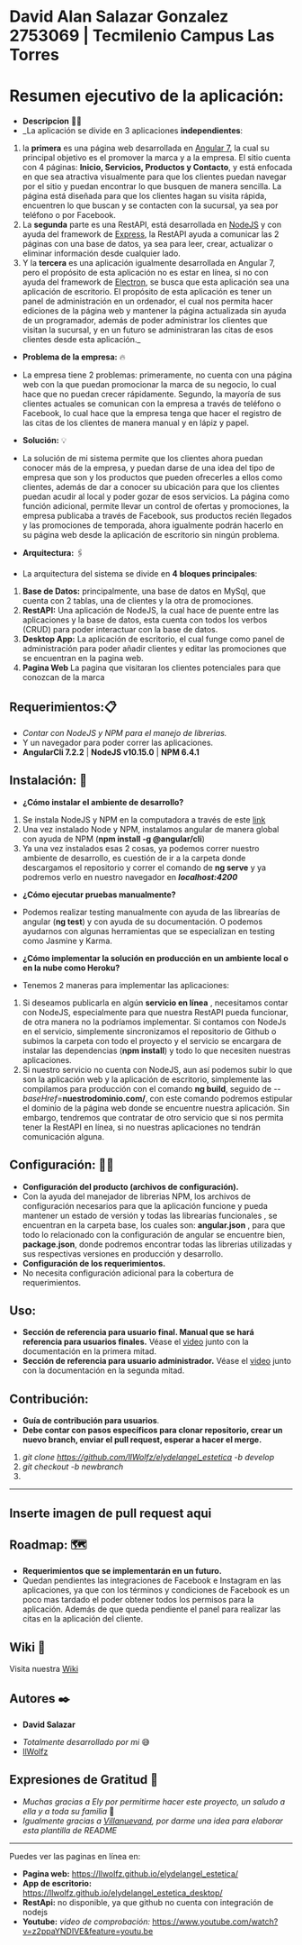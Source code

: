 # David Alan Salazar Gonzalez 2753069 | Tecmilenio Campus Las Torres

# Resumen ejecutivo de la aplicación:
- **Descripcion** 🕵🏽
- _La aplicación se divide en 3 aplicaciones **independientes**:
1. la **primera** es una página web desarrollada en [Angular 7](https://angular.io), la cual su principal objetivo es el promover la marca y a la empresa. El sitio cuenta con 4 páginas: **Inicio, Servicios, Productos y Contacto**, y está enfocada en que sea atractiva visualmente para que los clientes puedan navegar por el sitio y puedan encontrar lo que busquen de manera sencilla. La página está diseñada para que los clientes hagan su visita rápida, encuentren lo que buscan y se contacten con la sucursal, ya sea por teléfono o por Facebook.
2. La **segunda** parte es una RestAPI, está desarrollada en [NodeJS](https://nodejs.org/en/) y con ayuda del framework de [Express](https://expressjs.com), la RestAPI ayuda a comunicar las 2 páginas con una base de datos, ya sea para leer, crear, actualizar o eliminar información desde cualquier lado. 
3. Y la **tercera** es una aplicación igualmente desarrollada en Angular 7, pero el propósito de esta aplicación no es estar en línea, si no con ayuda del framework de [Electron](https://electronjs.org), se busca que esta aplicación sea una aplicación de escritorio. El propósito de esta aplicación es tener un panel de administración en un ordenador, el cual nos permita hacer ediciones de la página web y mantener la página actualizada sin ayuda de un programador, además de poder administrar los clientes que visitan la sucursal, y en un futuro se administraran las citas de esos clientes desde esta aplicación._

- **Problema de la empresa:** 🔥
- La empresa tiene 2 problemas: primeramente, no cuenta con una página web con la que puedan promocionar la marca de su negocio, lo cual hace que no puedan crecer rápidamente. Segundo, la mayoría de sus clientes actuales se comunican con la empresa a través de teléfono o Facebook, lo cual hace que la empresa tenga que hacer el registro de las citas de los clientes de manera manual y en lápiz y papel. 

- **Solución:** 💡
- La solución de mi sistema permite que los clientes ahora puedan conocer más de la empresa, y puedan darse de una idea del tipo de empresa que son y los productos que pueden ofrecerles a ellos como clientes, además de dar a conocer su ubicación para que los clientes puedan acudir al local y poder gozar de esos servicios. La página como función adicional, permite llevar un control de ofertas y promociones, la empresa publicaba a través de Facebook, sus productos recién llegados y las promociones de temporada, ahora igualmente podrán hacerlo en su página web desde la aplicación de escritorio sin ningún problema. 

- **Arquitectura:** 🖇️
- La arquitectura del sistema se divide en **4 bloques principales**:
1. **Base de Datos:** principalmente, una base de datos en MySql, que cuenta con 2 tablas, una de clientes y la otra de promociones.
2. **RestAPI:** Una aplicación de NodeJS, la cual hace de puente entre las aplicaciones y la base de datos, esta cuenta con todos los verbos (CRUD) para poder interactuar con la base de datos. 
3. **Desktop App:** La aplicación de escritorio, el cual funge como panel de administración para poder añadir clientes y editar las promociones que se encuentran en la pagina web.
4. **Pagina Web** La pagina que visitaran los clientes potenciales para que conozcan de la marca

## Requerimientos:📋
- _Contar con NodeJS y NPM para el manejo de librerias._ 
- Y un navegador para poder correr las aplicaciones. 
- **AngularCli 7.2.2** | **NodeJS v10.15.0** | **NPM 6.4.1**

## Instalación: 🔧
- **¿Cómo instalar el ambiente de desarrollo?**
1. Se instala NodeJS y NPM en la computadora a través de este [link](https://nodejs.org/en/download/) 
2. Una vez instalado Node y NPM, instalamos angular de manera global con ayuda de NPM (**npm install -g @angular/cli**)
3. Ya una vez instalados esas 2 cosas, ya podemos correr nuestro ambiente de desarrollo, es cuestión de ir a la carpeta donde descargamos el repositorio y correr el comando de **ng serve** y ya podremos verlo en nuestro navegador en _**localhost:4200**_

- **¿Cómo ejecutar pruebas manualmente?**
- Podemos realizar testing manualmente con ayuda de las librearías de angular (**ng test**) y con ayuda de su documentación. O podemos ayudarnos con algunas herramientas que se especializan en testing como Jasmine y Karma.

- **¿Cómo implementar la solución en producción en un ambiente local o en la nube como Heroku?**
- Tenemos 2 maneras para implementar las aplicaciones:
1. Si deseamos publicarla en algún **servicio en línea** , necesitamos contar con NodeJS, especialmente para que nuestra RestAPI pueda funcionar, de otra manera no la podríamos implementar. Si contamos con NodeJs en el servicio, simplemente sincronizamos el repositorio de Github o subimos la carpeta con todo el proyecto y el servicio se encargara de instalar las dependencias (**npm install**) y todo lo que necesiten nuestras aplicaciones. 
2. Si nuestro servicio no cuenta con NodeJS, aun así podemos subir lo que son la aplicación web y la aplicación de escritorio, simplemente las compilamos para producción con el comando **ng build**, seguido de _--baseHref_=**nuestrodominio.com/**, con este comando podremos estipular el dominio de la página web donde se encuentre nuestra aplicación. Sin embargo, tendremos que contratar de otro servicio que si nos permita tener la RestAPI en línea, si no nuestras aplicaciones no tendrán comunicación alguna. 

## Configuración: 👷‍♂️
-	**Configuración del producto (archivos de configuración).**
- Con la ayuda del manejador de librerias NPM, los archivos de configuración necesarios para que la aplicación funcione y pueda mantener un estado de versión y todas las librearías funcionales , se encuentran en la carpeta base, los cuales son: **angular.json** , para que todo lo relacionado con la configuración de angular se encuentre bien, **package.json**, donde podremos encontrar todas las librerias utilizadas y sus respectivas versiones en producción y desarrollo.
-	**Configuración de los requerimientos.**
- No necesita configuración adicional para la cobertura de requerimientos.

## Uso:
-	**Sección de referencia para usuario final. Manual que se hará referencia para usuarios finales.**
Véase el [video](https://www.youtube.com/watch?v=z2ppaYNDIVE&feature=youtu.be) junto con la documentación en la primera mitad.
-	**Sección de referencia para usuario administrador.**
Véase el [video](https://www.youtube.com/watch?v=z2ppaYNDIVE&feature=youtu.be) junto con la documentación en la segunda mitad.

## Contribución:
-	**Guía de contribución para usuarios**.
-	**Debe contar con pasos específicos para clonar repositorio, crear un nuevo branch, enviar el pull request, esperar a hacer el merge.**
1. _git clone https://github.com/llWolfz/elydelangel_estetica -b develop_
2. _git checkout -b newbranch_
3. 
----
Inserte imagen de pull request aqui
----

## Roadmap: 🗺️
-	**Requerimientos que se implementarán en un futuro.**
- Quedan pendientes las integraciones de Facebook e Instagram en las aplicaciones, ya que con los términos y condiciones de Facebook es un poco mas tardado el poder obtener todos los permisos para la aplicación. Además de que queda pendiente el panel para realizar las citas en la aplicación del cliente. 

## Wiki 📖

Visita nuestra [Wiki](https://github.com/llWolfz/elydelangel_estetica)

## Autores ✒️
* **David Salazar**
- *Totalmente desarrollado por mi* 😅
- [llWolfz](https://github.com/llWolfz)

## Expresiones de Gratitud 🎁

- *Muchas gracias a Ely por permitirme hacer este proyecto, un saludo a ella y a toda su familia* 🤗
- *Igualmente gracias a [Villanuevand](https://github.com/Villanuevand), por darme una idea para elaborar esta plantilla de README*

---

Puedes ver las paginas en línea en:
- **Pagina web:** https://llwolfz.github.io/elydelangel_estetica/  
- **App de escritorio:** https://llwolfz.github.io/elydelangel_estetica_desktop/ 
- **RestApi:** no disponible, ya que github no cuenta con integración de nodejs
- **Youtube:** _video de comprobación:_ https://www.youtube.com/watch?v=z2ppaYNDIVE&feature=youtu.be 
